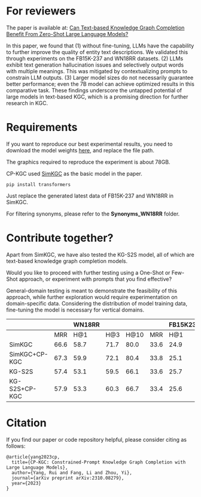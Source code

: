 # For reviewers
The paper is available at: [Can Text-based Knowledge Graph Completion Benefit From Zero-Shot Large Language Models?](https://arxiv.org/pdf/2310.08279.pdf)

In this paper, we found that (1) without fine-tuning, LLMs have the capability to further improve the quality of entity text descriptions. We validated this through experiments on the FB15K-237 and WN18RR datasets. (2) LLMs exhibit text generation hallucination issues and selectively output words with multiple meanings. This was mitigated by contextualizing prompts to constrain LLM outputs. (3) Larger model sizes do not necessarily guarantee better performance; even the 7B model can achieve optimized results in this comparative task. These findings underscore the untapped potential of large models in text-based KGC, which is a promising direction for further research in KGC.

# Requirements

If you want to reproduce our best experimental results, you need to download the model weights [here](https://drive.google.com/drive/my-drive), and replace the file path.

The graphics required to reproduce the experiment is about 78GB.

CP-KGC used [SimKGC](https://github.com/intfloat/SimKGC) as the basic model in the paper. 

```
pip install transformers
```

Just replace the generated latest data of FB15K-237 and WN18RR in SimKGC.

For filtering synonyms, please refer to the **Synonyms_WN18RR** folder.


# Contribute together?

Apart from SimKGC, we have also tested the KG-S2S model, all of which are text-based knowledge graph completion models.

Would you like to proceed with further testing using a One-Shot or Few-Shot approach, or experiment with prompts that you find effective?

General-domain testing is meant to demonstrate the feasibility of this approach, while further exploration would require experimentation on domain-specific data. Considering the distribution of model training data, fine-tuning the model is necessary for vertical domains.

|       | | WN18RR|     |      |  |FB15K237 |    |     |
|-------|--------|-----|-----|------|----------|----|----|-----|
|       | MRR    | H@1 | H@3 | H@10 | MRR      | H@1| H@3| H@10|
|SimKGC |66.6|58.7|71.7|80.0|33.6|24.9|36.2|51.1|
|SimKGC+CP-KGC|67.3|59.9|72.1|80.4|33.8|25.1|36.5|51.6|
|KG-S2S |57.4|53.1|59.5|66.1|33.6|25.7|37.3|49.8|
|KG-S2S+CP-KGC |57.9|53.3|60.3|66.7|33.4|25.6|36.7|49.8|




# Citation
If you find our paper or code repository helpful, please consider citing as follows:
```
@article{yang2023cp,
  title={CP-KGC: Constrained-Prompt Knowledge Graph Completion with Large Language Models},
  author={Yang, Rui and Fang, Li and Zhou, Yi},
  journal={arXiv preprint arXiv:2310.08279},
  year={2023}
}
```
